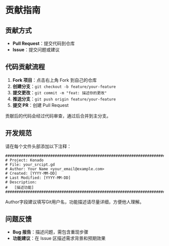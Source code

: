 # 贡献指南

## 贡献方式

- **Pull Request**：提交代码到仓库  
- **Issue**：提交问题或建议

## 代码贡献流程  
1. **Fork 项目**：点击右上角 Fork 到自己的仓库  
2. **创建分支**：`git checkout -b feature/your-feature`  
3. **提交更改**：`git commit -m "feat: 描述你的更改"`  
4. **推送分支**：`git push origin feature/your-feature`  
5. **提交 PR**：创建 Pull Request

贡献后的代码会经过代码审查，通过后合并到主分支。

## 开发规范

请在每个文件头部添加以下注释：

```
################################################################################
# Project: Konado
# File: your_srcipt.gd
# Author: Your Name <your_email@example.com>
# Created: [YYYY-MM-DD]
# Last Modified: [YYYY-MM-DD]
# Description:
#   [描述功能]
################################################################################
```

Author字段建议填写Git用户名，功能描述请尽量详细，方便他人理解。


## 问题反馈  
- **Bug 报告**：描述问题，需包含重现步骤
- **功能建议**：在 Issue 区描述需求背景和预期效果